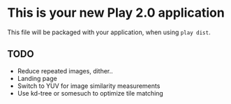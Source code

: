 # This is your new Play 2.0 application

This file will be packaged with your application, when using `play dist`.

## TODO

* Reduce repeated images, dither..
* Landing page
* Switch to YUV for image similarity measurements
* Use kd-tree or somesuch to optimize tile matching